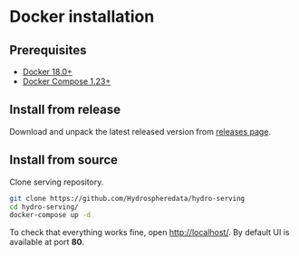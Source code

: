 # Docker installation

## Prerequisites

- [Docker 18.0+][docker-install]
- [Docker Compose 1.23+][docker-compose-install]


## Install from release

Download and unpack the latest released version from 
[releases page](https://github.com/Hydrospheredata/hydro-serving/releases). 


## Install from source

Clone serving repository.

```sh
git clone https://github.com/Hydrospheredata/hydro-serving
cd hydro-serving/
docker-compose up -d
```

To check that everything works fine, open [http://localhost/](http://localhost/).
By default UI is available at port __80__.


[docker-install]: https://docs.docker.com/install/
[docker-compose-install]: https://docs.docker.com/compose/install/#install-compose
